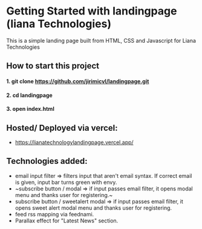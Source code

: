 # Getting Started with landingpage (liana Technologies)

This is a simple landing page built from HTML, CSS and Javascript for Liana Technologies

## How to start this project
#### 1. git clone https://github.com/jirimicvl/landingpage.git
#### 2. cd landingpage
#### 3. open index.html 


## Hosted/ Deployed via vercel:
- https://lianatechnologylandingpage.vercel.app/


## Technologies added:
- email input filter => filters input that aren't email syntax. If correct email is given, input bar turns green with envy.
- ~subscribe button / modal => if input passes email filter, it opens modal menu and thanks user for registering.~
- subscribe button / sweetalert modal => if input passes email filter, it opens sweet alert modal menu and thanks user for registering.
- feed rss mapping via feednami.
- Parallax effect for "Latest News" section.
